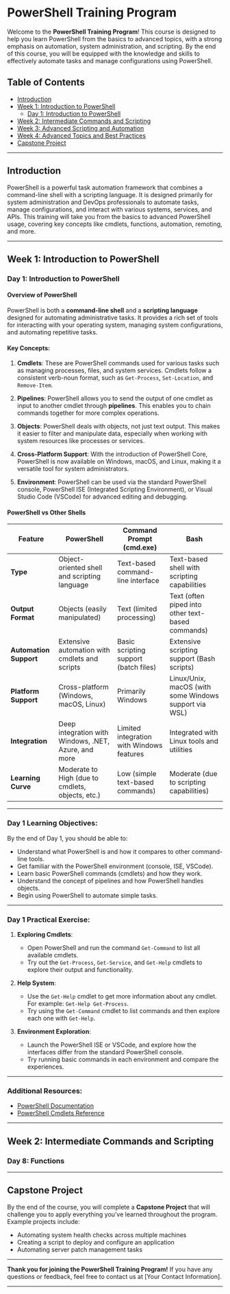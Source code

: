 # PowerShell Training Program

Welcome to the **PowerShell Training Program**! This course is designed to help you learn PowerShell from the basics to advanced topics, with a strong emphasis on automation, system administration, and scripting. By the end of this course, you will be equipped with the knowledge and skills to effectively automate tasks and manage configurations using PowerShell.

## Table of Contents

- [Introduction](#introduction)
- [Week 1: Introduction to PowerShell](#week-1-introduction-to-powershell)
  - [Day 1: Introduction to PowerShell](#day-1-introduction-to-powershell)
- [Week 2: Intermediate Commands and Scripting](#week-2-intermediate-commands-and-scripting)
- [Week 3: Advanced Scripting and Automation](#week-3-advanced-scripting-and-automation)
- [Week 4: Advanced Topics and Best Practices](#week-4-advanced-topics-and-best-practices)
- [Capstone Project](#capstone-project)

---

## Introduction

PowerShell is a powerful task automation framework that combines a command-line shell with a scripting language. It is designed primarily for system administration and DevOps professionals to automate tasks, manage configurations, and interact with various systems, services, and APIs. This training will take you from the basics to advanced PowerShell usage, covering key concepts like cmdlets, functions, automation, remoting, and more.

---

## Week 1: Introduction to PowerShell

### Day 1: Introduction to PowerShell

#### Overview of PowerShell

PowerShell is both a **command-line shell** and a **scripting language** designed for automating administrative tasks. It provides a rich set of tools for interacting with your operating system, managing system configurations, and automating repetitive tasks.

#### Key Concepts:
1. **Cmdlets**: These are PowerShell commands used for various tasks such as managing processes, files, and system services. Cmdlets follow a consistent verb-noun format, such as `Get-Process`, `Set-Location`, and `Remove-Item`.

2. **Pipelines**: PowerShell allows you to send the output of one cmdlet as input to another cmdlet through **pipelines**. This enables you to chain commands together for more complex operations.

3. **Objects**: PowerShell deals with objects, not just text output. This makes it easier to filter and manipulate data, especially when working with system resources like processes or services.

4. **Cross-Platform Support**: With the introduction of PowerShell Core, PowerShell is now available on Windows, macOS, and Linux, making it a versatile tool for system administrators.

5. **Environment**: PowerShell can be used via the standard PowerShell console, PowerShell ISE (Integrated Scripting Environment), or Visual Studio Code (VSCode) for advanced editing and debugging.

#### PowerShell vs Other Shells

| Feature                    | **PowerShell**                                   | **Command Prompt (cmd.exe)**                     | **Bash**                                         |
| -------------------------- | ------------------------------------------------ | ------------------------------------------------ | ------------------------------------------------ |
| **Type**                    | Object-oriented shell and scripting language     | Text-based command-line interface                | Text-based shell with scripting capabilities     |
| **Output Format**           | Objects (easily manipulated)                    | Text (limited processing)                        | Text (often piped into other text-based commands)|
| **Automation Support**      | Extensive automation with cmdlets and scripts    | Basic scripting support (batch files)            | Extensive scripting support (Bash scripts)       |
| **Platform Support**        | Cross-platform (Windows, macOS, Linux)          | Primarily Windows                               | Linux/Unix, macOS (with some Windows support via WSL)|
| **Integration**             | Deep integration with Windows, .NET, Azure, and more | Limited integration with Windows features        | Integrated with Linux tools and utilities       |
| **Learning Curve**          | Moderate to High (due to cmdlets, objects, etc.) | Low (simple text-based commands)                 | Moderate (due to scripting capabilities)         |

---

### Day 1 Learning Objectives:
By the end of Day 1, you should be able to:
- Understand what PowerShell is and how it compares to other command-line tools.
- Get familiar with the PowerShell environment (console, ISE, VSCode).
- Learn basic PowerShell commands (cmdlets) and how they work.
- Understand the concept of pipelines and how PowerShell handles objects.
- Begin using PowerShell to automate simple tasks.

---

### Day 1 Practical Exercise:

1. **Exploring Cmdlets**:
   - Open PowerShell and run the command `Get-Command` to list all available cmdlets.
   - Try out the `Get-Process`, `Get-Service`, and `Get-Help` cmdlets to explore their output and functionality.

2. **Help System**:
   - Use the `Get-Help` cmdlet to get more information about any cmdlet. For example: `Get-Help Get-Process`.
   - Try using the `Get-Command` cmdlet to list commands and then explore each one with `Get-Help`.

3. **Environment Exploration**:
   - Launch the PowerShell ISE or VSCode, and explore how the interfaces differ from the standard PowerShell console.
   - Try running basic commands in each environment and compare the experiences.

---

### Additional Resources:
- [PowerShell Documentation](https://learn.microsoft.com/en-us/powershell/)
- [PowerShell Cmdlets Reference](https://learn.microsoft.com/en-us/powershell/scripting/overview)

---

## Week 2: Intermediate Commands and Scripting

### Day 8: Functions

---

## Capstone Project

By the end of the course, you will complete a **Capstone Project** that will challenge you to apply everything you’ve learned throughout the program. Example projects include:
- Automating system health checks across multiple machines
- Creating a script to deploy and configure an application
- Automating server patch management tasks

---

**Thank you for joining the PowerShell Training Program!** If you have any questions or feedback, feel free to contact us at [Your Contact Information].

---


